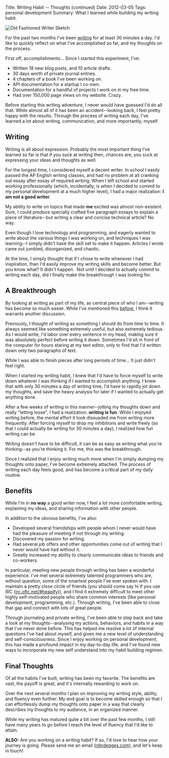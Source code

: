 Title: Writing Habit -- Thoughts (continued)
Date: 2012-03-05
Tags: personal development
Summary:
    What I learned while building my writing habit.


![Old Fashioned Writer Sketch][]


For the past two months I've been [writing][] for at least 30 minutes a day.
I'd like to quickly reflect on what I've accomplished so far, and my thoughts
on the process.

First off, accomplishments...  Since I started this experiment, I've:

-   Written 18 new blog posts, and 10 article drafts.
-   30 days worth of private journal entries.
-   4 chapters of a book I've been working on.
-   API documentation for a startup I co-own.
-   Documentation for a handful of projects I work on in my free time.
-   Had over 150,000 page views on my website.  Crazy.

Before starting this writing adventure, I never would have guessed I'd do all
that.  While almost all of it has been an accident--looking back, I feel pretty
happy with the results.  Through the process of writing each day, I've learned
a lot about writing, communication, and more importantly, myself.


## Writing

Writing is all about expression.  Probably the most important thing I've
learned so far is that if you suck at writing then, chances are, you suck at
expressing your ideas and thoughts as well.

For the longest time, I considered myself a decent writer.  In school I easily
passed the AP English writing classes, and had no problem at all cranking out
essay after essay of required writing.  When I left school and started working
professionally (which, incidentally, is when I decided to commit to my personal
development at a much higher level), I had a major realization: **I am not a
good writer**.

My ability to write on topics that made **me** excited was almost non-existent.
Sure, I could produce specially crafted five paragraph essays to explain a
piece of literature--but writing a clear and concise technical article?  No
way.

Even though I love technology and programming, and eagerly wanted to write
about the various things I was working on, and techniques I was learning--I
simply didn't have the skill set to make it happen.  Articles I wrote came out
jumbled, disorganized, and chaotic.

At the time, I simply thought that if I chose to write whenever I had
inspiration, than I'd easily improve my writing skills and become better.  But
you know what?  It didn't happen.  Not until I decided to actually commit to
writing each day, did I finally make the breakthrough I was looking for.


## A Breakthrough

By looking at writing as part of my life, as central piece of who I am--writing
has become so much easier.  While I've mentioned this [before][], I think it
warrants another discussion.

Previously, I thought of writing as something I should do from time to time.
It always seemed like something extremely useful, but also extremely tedious.
As I would write, I'd labor over every sentence in my head, making sure it was
absolutely perfect before writing it down.  Sometimes I'd sit in front of the
computer for hours staring at my text editor, only to find that I'd written
down only two paragraphs of text.

While I was able to finish pieces after long periods of time...  It just didn't
feel right.

When I started my writing habit, I knew that I'd have to force myself to write
down whatever I was thinking if I wanted to accomplish anything.  I knew that
with only 30 minutes a day of writing time, I'd have to rapidly jot down my
thoughts, and save the heavy analysis for later if I wanted to actually get
anything done.

After a few weeks of writing in this manner--jotting my thoughts down and
really "letting loose", I had a realization: **writing is fun**.  While I
enjoyed writing before, the mental effort it took dissuaded me from writing
more frequently.  After forcing myself to drop my inhibitions and write freely
(so that I could actually be writing for 30 minutes a day), I realized how fun
writing can be.

Writing doesn't have to be difficult, it can be as easy as writing what you're
thinking--as you're thinking it.  For me, this was the breakthrough.

Since I realized that I enjoy writing much more when I'm simply dumping my
thoughts onto paper, I've become extremely attached.  The process of writing
each day feels good, and has become a critical part of my daily routine.


## Benefits

While I'm in **no way** a good writer now, I feel a lot more comfortable
writing, explaining my ideas, and sharing information with other people.

In addition to the obvious benefits, I've also:

-   Developed several friendships with people whom I never would have had the
    pleasure of meeting if not through my writing.
-   Discovered my passion for writing.
-   Had several job offers and other opportunities come out of writing that I
    never would have had without it.
-   Greatly increased my ability to clearly communicate ideas to friends and
    co-workers.

In particular, meeting new people through writing has been a wonderful
experience.  I've met several extremely talented programmers who are, without
question, some of the smartest people I've ever spoken with.  I maintain a
pretty close circle of friends (you should come say hi if you use IRC
([irc.oftc.net/#heapify][])), and I find it extremely difficult to meet other
highly self-motivated people who share common interests (like personal
development, programming, etc.).  Through writing, I've been able to close that
gap and connect with lots of great people.

Through journaling and private writing, I've been able to step back and take a
look at my thoughts--analysing my actions, behaviors, and habits in a way that
I've never done before.  This has helped me resolve a lot of internal questions
I've had about myself, and given me a new level of understanding and
self-consciousness.  Since I enjoy working on personal development, this has
made a profound impact in my day-to-day life, and I've found new ways to
incorporate my new self understand into my habit building regimen.


## Final Thoughts

Of all the habits I've built, writing has been my favorite.  The benefits are
vast, the payoff is great, and it's internally rewarding to work on.

Over the next several months I plan on improving my writing style, ability, and
fluency even further.  My end goal is to become skilled enough so that I can
effortlessly dump my thoughts onto paper in a way that clearly describes my
thoughts to my audience, in an organized manner.

While my writing has matured quite a bit over the past few months, I still have
many years to go before I reach the level of fluency that I'd like to attain.

**ALSO:** Are you working on a writing habit?  If so, I'd love to hear how your
journey is going.  Please send me an email ([r@rdegges.com][]), and let's
keep in touch!


  [Old Fashioned Writer Sketch]: {filename}/images/2012/old-fashioned-writer-sketch.png "Old Fashioned Writer Sketch"
  [writing]: {filename}/articles/2011/establishing-a-writing-habit.md "Establishing a Writing Habit"
  [before]: {filename}/articles/2012/writing-habit-complete.md "Writing Habit -- Complete"
  [irc.oftc.net/#heapify]: irc://irc.oftc.net/#heapify "#heapify"
  [r@rdegges.com]: mailto:r@rdegges.com "Randall Degges' Email"

